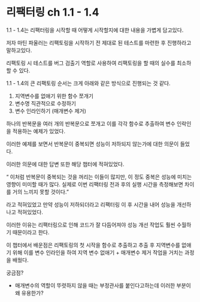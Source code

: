 # 리팩터링 ch 1.1 - 1.4
1.1 - 1.4는 리팩터링을 시작할 때 어떻게 시작할지에 대한 내용을 가볍게 담고있다.

저자 마틴 파울러는 리팩토링을 시작하기 전 제대로 된 테스트를 마련한 후 진행하라고 말하고있다.

리팩토링 시 테스트를 버그 검출기 역할로 사용하여 리팩토링을 할 때의 실수를 최소하할 수 있다.

1.1 - 1.4의 큰 리팩토링 순서는 크게 아래와 같은 방식으로 진행되는 것 같다.

1. 지역변수를 없애기 위한 함수 쪼개기
2. 변수명 직관적으로 수정하기
3. 변수 인라인하기 (매개변수 제거)

하나의 반복문을 여러 개의 반복문으로 쪼개고 이를 각각 함수로 추출하여 변수 인락인을 적용하는 예제가 있었다.

이러한 예제를 보면서 반복문이 중복되면 성능이 저하되지 않는가에 대한 의문이 들었다.

이러한 의문에 대한 답변 또한 해당 챕터에 적혀있었다.

“ 이처럼 반복문이 중복되는 것을 꺼리는 이들이 많지만, 이 정도 중복은 성능에 미치는 영향이 미미할 때가 많다. 실제로 이번 리팩터링 전과 후의 실행 시간을 측정해보면 차이를 거의 느끼지 못할 것이다.” 

라고 적혀있었고 만약 성능이 저하되더라고 리팩터링 이 후 시간을 내어 성능을 개선하나고 적혀있었다.

이러한 이유는 리팩터링으로 인해 코드가 잘 다듬어져야 성능 개선 작업도 훨씬 수월하기 때문이라고 한다.

이 챕터에서 배운점은 리팩토링의 첫 시작을 함수로 추출하고 추출 후 지역변수를 없애기 위해 이를 변수 인라인을 하여 지역 변수 없애기 + 매개변수 제거 작업을 거치는 과정을 배웠다.

궁금점?
- 매개변수의 역할이 뚜렷하지 않을 때는 부정관사를 붙인다고하는데 이러한 부분이 왜 유용한가?
